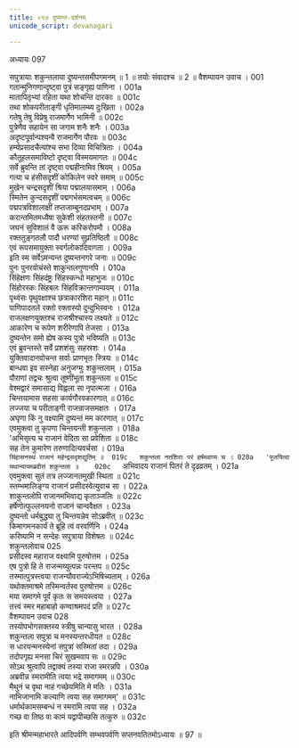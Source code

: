```yaml
---
title: ०९७ दुष्यन्त-दर्शनम्
unicode_script: devanagari

---
```



अध्यायः 097

सपुत्रायाः शकुन्तलाया दुष्यन्तसमीपगमनम् ॥ 1 ॥ तयोः संवादश्च ॥ 2 ॥
वैशम्पायन उवाच ।	001  
गतान्मुनिगणान्दृष्ट्वा पुत्रं सङ्गृह्य पाणिना ।	001a  
मातापितृभ्यां रहिता यथा शोचन्ति दारकाः ॥	001c  
तथा शोकपरीताङ्गी धृतिमालम्ब्य दुःखिता ।	002a  
गतेषु तेषु विप्रेषु राजमार्गेण भामिनी ॥	002c  
पुत्रेणैव सहायेन सा जगाम शनैः शनैः ।	003a  
अदृष्टपूर्वान्पश्यन्वै राजमार्गेण पौरवः ॥	003c  
हर्म्यप्रसादचैत्यांश्च सभा दिव्या विचित्रिताः ।	004a  
कौतूहलसमाविष्टो दृष्ट्वा विस्मयमागतः ॥	004c  
सर्वे ब्रुवन्ति तां दृष्ट्वा पद्महीनामिव श्रियम् ।	005a  
गत्या च हंसीसदृशीं कोकिलेन स्वरे समाम् ॥	005c  
मुखेन चन्द्रसदृशीं श्रिया पद्मालयासमाम् ।	006a  
स्मितेन कुन्दसदृशीं पद्मगर्भसमत्वचम् ॥	006c  
पद्मपत्रविशालाक्षीं तप्तजाम्बूनदप्रभाम् ।	007a  
करान्तमितमध्यैषा सुकेशी संहतस्तनी ॥	007c  
जघनं सुविशालं वै ऊरू करिकरोपमौ ।	008a  
रक्ततुङ्गतलौ पादौ धरण्यां सुप्रतिष्ठितौ ॥	008c  
एवं रूपसमायुक्ता स्वर्गलोकादिवागता ।	009a  
इति स्म सर्वेऽमन्यन्त दुष्यन्तनगरे जनाः ॥	009c  
पुनः पुनरवोचंस्ते शाकुन्तलगुणानपि ।	010a  
सिंहेक्षणः सिंहदंष्ट्रः सिंहस्कन्धो महाभुजः ॥	010c  
सिंहोरस्कः सिंहबलः सिंहविक्रान्तगाम्ययम् ।	011a  
पृथ्वंसः पृथुवक्षाश्च छत्राकारशिरा महान् ॥	011c  
पाणिपादतले रक्तो रक्तास्यो दुन्दुभिस्वनः ।	012a  
राजलक्षणयुक्तश्च राजश्रीश्चास्य लक्ष्यते ॥	012c  
आकारेण च रूपेण शरीरेणापि तेजसा ।	013a  
दुष्यन्तेन समो ह्येष कस्य पुत्रो भविष्यति ॥	013c  
एवं ब्रुवन्तस्ते सर्वे प्रशशंसुः सहस्रशः ।	014a  
युक्तिवादानवोचन्त सर्वाः प्राणभृतः स्त्रियः ॥	014c  
बान्धवा इव सस्नेहा अनुजग्मुः शकुन्तलाम् ।	015a  
पौराणां तद्वचः श्रुत्वा तूष्णींभूता शकुन्तला ॥	015c  
वेश्मद्वारं समासाद्य विह्वला सा नृपात्मजा ।	016a  
चिन्तयामास सहसा कार्यगौरवकारणात् ॥	016c  
लज्जया च परीताङ्गी राजन्राजसमक्षतः ।	017a  
अघृणा किं नु वक्ष्यामि दुष्यन्तं मम कारणात् ॥	017c  
एवमुक्त्वा तु कृपणा चिन्तयन्ती शकुन्तला ।	018a  
'अभिसृत्य च राजानं वेदिता सा प्रवेशिता ॥	018c  
सह तेन कुमारेण तरुणादित्यवर्चसा ।	019a  
`सिंहासनस्थं राजानं महेन्द्रसदृशद्युतिम् ॥	019c  
शकुन्तला नतशिराः परं हर्षमवाप्य च ।	020a  
'पूजयित्वा यथान्यायमब्रवीत्तं शकुन्तला ॥	020c  
`अभिवादय राजानं पितरं ते दृढव्रतम् ।	021a  
एवमुक्त्वा सुतं तत्र लज्जानतमुखी स्थिता ॥	021c  
स्तम्भमालिङ्ग्य राजानं प्रसीदस्वेत्युवाच सा ।	022a  
शाकुन्तलोपि राजानमभिवाद्य कृताञ्जलिः ॥	022c  
हर्षेणोत्फुल्लनयनो राजानं चान्ववैक्षत ।	023a  
दुष्यन्तो धर्मबुद्ध्या तु चिन्तयन्नेव सोऽब्रवीत् ॥	023c  
किमागमनकार्यं ते ब्रूहि त्वं वरवर्णिनि ।	024a  
करिष्यामि न सन्देहः सपुत्राया विशेषतः ॥	024c  
शकुन्तलोवाच 	025  
प्रसीदस्व महाराज वक्ष्यामि पुरुषोत्तम ।	025a  
एष पुत्रो हि ते राजन्मय्युत्पन्नः परन्तप ॥	025c  
तस्मात्पुत्रस्त्वया राजन्यौवराज्येऽभिषिच्यताम् ।	026a  
यथोक्तमाश्रमे तस्मिन्वर्तस्व पुरुषोत्तम ॥	026c  
मया समागमे पूर्वं कृतः स समयस्त्वया ।	027a  
तत्त्वं स्मर महाबाहो कण्वाश्रमपदं प्रति ॥	027c  
वैशम्पायन उवाच 	028  
तस्योपभोगसक्तस्य स्त्रीषु चान्यासु भारत ।	028a  
शकुन्तला सपुत्रा च मनस्यन्तरधीयत ॥	028c  
स धारयन्मनस्येनां सपुत्रां सस्मितां तदा ।	029a  
तदोपगृह्य मनसा चिरं सुखमवाप सः ॥	029c  
सोऽथ श्रुत्वापि तद्वाक्यं तस्या राजा स्मरन्नपि ।	030a  
अब्रवीन्न स्मरामीति त्वया भद्रे समागमम् ॥	030c  
मैथुनं च वृथा नाहं गच्छेयमिति मे मतिः ।	031a  
नाभिजानामि कल्याणि त्वया सह समागमम्' ॥	031c  
धर्मार्थकामसम्बन्धं न स्मरामि त्वया सह ।	032a  
गच्छ वा तिष्ठ वा कामं यद्वापीच्छसि तत्कुरु ॥ 	032c  

इति श्रीमन्महाभारते आदिपर्वणि सम्भवपर्वणि सप्तनवतितमोऽध्यायः ॥ 97 ॥